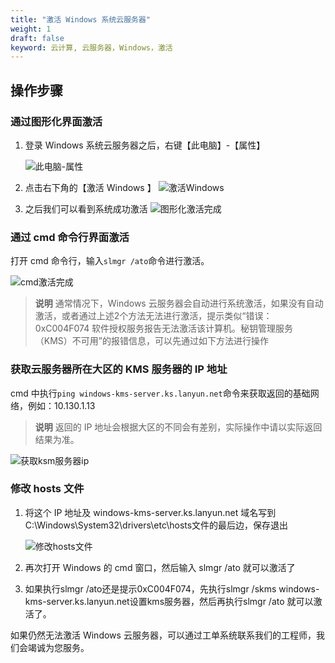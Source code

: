 ```yaml
---
title: "激活 Windows 系统云服务器"
weight: 1
draft: false
keyword: 云计算, 云服务器，Windows，激活
---
```


## 操作步骤

### 通过图形化界面激活

1. 登录 Windows 系统云服务器之后，右键【此电脑】-【属性】

   ![此电脑-属性](/compute/vm/_images/activation_of_winOS_1.png)

2. 点击右下角的【激活 Windows 】
   ![激活Windows](/compute/vm/_images/activation_of_winOS_2.png)

3. 之后我们可以看到系统成功激活
   ![图形化激活完成](/compute/vm/_images/activation_of_winOS_3.png)

### 通过 cmd 命令行界面激活

打开 cmd 命令行，输入`slmgr /ato`命令进行激活。

![cmd激活完成](/compute/vm/_images/activation_of_winOS_4.png)

>**说明**
>通常情况下，Windows 云服务器会自动进行系统激活，如果没有自动激活，或者通过上述2个方法无法进行激活，提示类似“错误：0xC004F074 软件授权服务报告无法激活该计算机。秘钥管理服务（KMS）不可用”的报错信息，可以先通过如下方法进行操作

### 获取云服务器所在大区的 KMS 服务器的 IP 地址

cmd 中执行`ping windows-kms-server.ks.lanyun.net`命令来获取返回的基础网络，例如：10.130.1.13
>**说明**
>返回的 IP 地址会根据大区的不同会有差别，实际操作中请以实际返回结果为准。

![获取ksm服务器ip](/compute/vm/_images/activation_of_winOS_5.png)

### 修改 hosts 文件

1. 将这个 IP 地址及 windows-kms-server.ks.lanyun.net 域名写到C:\Windows\System32\drivers\etc\hosts文件的最后边，保存退出

   ![修改hosts文件](/compute/vm/_images/activation_of_winOS_6.png)

2. 再次打开 Windows 的 cmd 窗口，然后输入 slmgr /ato 就可以激活了

3. 如果执行slmgr /ato还是提示0xC004F074，先执行slmgr /skms windows-kms-server.ks.lanyun.net设置kms服务器，然后再执行slmgr /ato 就可以激活了。

如果仍然无法激活 Windows 云服务器，可以通过工单系统联系我们的工程师，我们会竭诚为您服务。